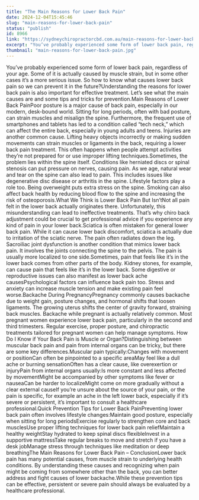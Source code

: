 ```yaml
---
title: "The Main Reasons for Lower Back Pain"
date: 2024-12-04T15:45:46
slug: "main-reasons-for-lower-back-pain"
status: "publish"
id: 8966
link: "https://sydneychiropractorcbd.com.au/main-reasons-for-lower-back-pain/"
excerpt: "You’ve probably experienced some form of lower back pain, regardless of your age. Some of it is actually caused by muscle strain, but in some other cases it’s a more serious issue. So how to know what causes lower back pain so we can prevent it in the future? Understanding the reasons for lower back [&hellip;]"
thumbnail: "main-reasons-for-lower-back-pain.jpg"
---
```


You’ve probably experienced some form of lower back pain, regardless of your age. Some of it is actually caused by muscle strain, but in some other cases it’s a more serious issue. So how to know what causes lower back pain so we can prevent it in the future?Understanding the reasons for lower back pain is also important for effective treatment. Let’s see what the main causes are and some tips and tricks for prevention.Main Reasons of Lower Back PainPoor posture is a major cause of back pain, especially in our modern, desk-bound world. Sitting for long periods, often with bad posture, can strain muscles and misalign the spine. Furthermore, the frequent use of smartphones and tablets has led to a condition called &#8220;tech neck,&#8221; which can affect the entire back, especially in young adults and teens. Injuries are another common cause. Lifting heavy objects incorrectly or making sudden movements can strain muscles or ligaments in the back, requiring a lower back pain treatment. This often happens when people attempt activities they&#8217;re not prepared for or use improper lifting techniques.Sometimes, the problem lies within the spine itself. Conditions like herniated discs or spinal stenosis can put pressure on nerves, causing pain. As we age, natural wear and tear on the spine can also lead to pain. This includes issues like degenerative disc disease or arthritis in the spine. Lifestyle factors play a role too. Being overweight puts extra stress on the spine. Smoking can also affect back health by reducing blood flow to the spine and increasing the risk of osteoporosis.What We Think is Lower Back Pain But Isn&#8217;tNot all pain felt in the lower back actually originates there. Unfortunately, this misunderstanding can lead to ineffective treatments. That’s why chiro back adjustment could be crucial to get professional advice if you experience any kind of pain in your lower back.Sciatica is often mistaken for general lower back pain. While it can cause lower back discomfort, sciatica is actually due to irritation of the sciatic nerve. The pain often radiates down the leg. Sacroiliac joint dysfunction is another condition that mimics lower back pain. It involves the joints connecting the spine to the pelvis. The pain is usually more localized to one side.Sometimes, pain that feels like it&#8217;s in the lower back comes from other parts of the body. Kidney stones, for example, can cause pain that feels like it&#8217;s in the lower back. Some digestive or reproductive issues can also manifest as lower back ache causesPsychological factors can influence back pain too. Stress and anxiety can increase muscle tension and make existing pain feel worse.Backache During PregnancyPregnancy commonly causes backache due to weight gain, posture changes, and hormonal shifts that loosen ligaments. The growing uterus shifts the center of gravity forward, straining back muscles. Backache while pregnant is actually relatively common. Most pregnant women experience lower back pain, particularly in the second and third trimesters. Regular exercise, proper posture, and chiropractic treatments tailored for pregnant women can help manage symptoms. How Do I Know if Your Back Pain is Muscle or Organ?Distinguishing between muscular back pain and pain from internal organs can be tricky, but there are some key differences.Muscular pain typically:Changes with movement or positionCan often be pinpointed to a specific areaMay feel like a dull ache or burning sensationOften has a clear cause, like overexertion or injuryPain from internal organs usually:Is more constant and less affected by movementMight be accompanied by other symptoms like fever or nauseaCan be harder to localizeMight come on more gradually without a clear external causeIf you&#8217;re unsure about the source of your pain, or the pain is specific, for example an ache in the left lower back, especially if it&#8217;s severe or persistent, it&#8217;s important to consult a healthcare professional.Quick Prevention Tips for Lower Back PainPreventing lower back pain often involves lifestyle changes:Maintain good posture, especially when sitting for long periodsExercise regularly to strengthen core and back musclesUse proper lifting techniques for lower back pain reliefMaintain a healthy weightStay hydrated to keep spinal discs flexibleInvest in a supportive mattressTake regular breaks to move and stretch if you have a desk jobManage stress through techniques like meditation or deep breathingThe Main Reasons for Lower Back Pain &#8211; ConclusionLower back pain has many potential causes, from muscle strain to underlying health conditions. By understanding these causes and recognizing when pain might be coming from somewhere other than the back, you can better address and fight causes of lower backache.While these prevention tips can be effective, persistent or severe pain should always be evaluated by a healthcare professional.
